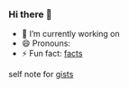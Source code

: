 ### Hi there 👋

- 🔭 I’m currently working on 
- 😄 Pronouns: 
- ⚡ Fun fact: [facts](http://randomfactgenerator.net/)


self note for [gists](https://gists.github.com/cinnamondev/)

<!--
**cinnamondev/cinnamondev** is a ✨ _special_ ✨ repository because its `README.md` (this file) appears on your GitHub profile.

Here are some ideas to get you started:

- 🔭 I’m currently working on ...
- 🌱 I’m currently learning ...
- 👯 I’m looking to collaborate on ...
- 🤔 I’m looking for help with ...
- 💬 Ask me about ...
- 📫 How to reach me: ...
- 😄 Pronouns: ...
- ⚡ Fun fact: ...
-->
